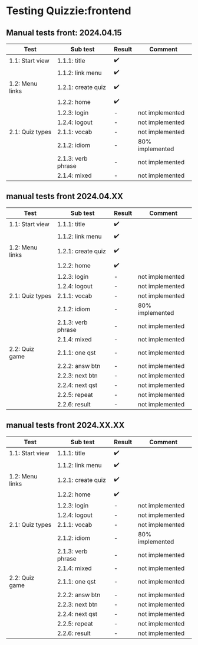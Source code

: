 # Testing Quizzie:frontend 

## Manual tests front: 2024.04.15

|Test|Sub test|Result|Comment|
|------|------|------|-----|
|1.1: Start view|1.1.1: title|✔️||
||1.1.2: link menu|✔️||
|1.2: Menu links|1.2.1: create quiz|✔️||
||1.2.2: home|✔️||
||1.2.3: login|-|not implemented|
||1.2.4: logout|-|not implemented|
|2.1: Quiz types|2.1.1: vocab|-|not implemented|
||2.1.2: idiom|-|80% implemented|
||2.1.3: verb phrase|-|not implemented|
||2.1.4: mixed|-|not implemented|


## manual tests front 2024.04.XX
|Test|Sub test|Result|Comment|
|------|------|------|-----|
|1.1: Start view|1.1.1: title|✔️||
||1.1.2: link menu|✔️||
|1.2: Menu links|1.2.1: create quiz|✔️||
||1.2.2: home|✔️||
||1.2.3: login|-|not implemented|
||1.2.4: logout|-|not implemented|
|2.1: Quiz types|2.1.1: vocab|-|not implemented|
||2.1.2: idiom|-|80% implemented|
||2.1.3: verb phrase|-|not implemented|
||2.1.4: mixed|-|not implemented|
|2.2: Quiz game|2.1.1: one qst|-|not implemented|
||2.2.2: answ btn|-|not implemented|
||2.2.3: next btn|-|not implemented|
||2.2.4: next qst|-|not implemented|
||2.2.5: repeat|-|not implemented|
||2.2.6: result|-|not implemented|

## manual tests front 2024.XX.XX
|Test|Sub test|Result|Comment|
|------|------|------|-----|
|1.1: Start view|1.1.1: title|✔️||
||1.1.2: link menu|✔️||
|1.2: Menu links|1.2.1: create quiz|✔️||
||1.2.2: home|✔️||
||1.2.3: login|-|not implemented|
||1.2.4: logout|-|not implemented|
|2.1: Quiz types|2.1.1: vocab|-|not implemented|
||2.1.2: idiom|-|80% implemented|
||2.1.3: verb phrase|-|not implemented|
||2.1.4: mixed|-|not implemented|
|2.2: Quiz game|2.1.1: one qst|-|not implemented|
||2.2.2: answ btn|-|not implemented|
||2.2.3: next btn|-|not implemented|
||2.2.4: next qst|-|not implemented|
||2.2.5: repeat|-|not implemented|
||2.2.6: result|-|not implemented|

